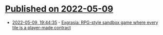 # [Published on 2022-05-09](index.md)

* [2022-05-09, 19:44:35](https://news.ycombinator.com/item?id=31318809) - [Exgrasia: RPG-style sandbox game where every tile is a player-made contract](https://twitter.com/exgrasia/status/1523727062896300034)

